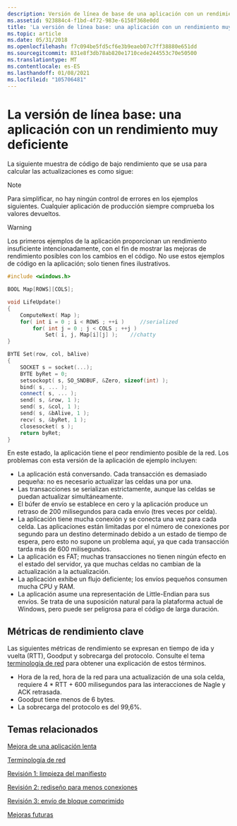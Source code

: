 ```yaml
---
description: Versión de línea de base de una aplicación con un rendimiento muy deficiente en Windows Sockets (Winsock).
ms.assetid: 923884c4-f1bd-4f72-983e-6158f368e0dd
title: 'La versión de línea base: una aplicación con un rendimiento muy deficiente'
ms.topic: article
ms.date: 05/31/2018
ms.openlocfilehash: f7c094be5fd5cf6e3b9eaeb07c7ff38880e651dd
ms.sourcegitcommit: 831e8f3db78ab820e1710cede244553c70e50500
ms.translationtype: MT
ms.contentlocale: es-ES
ms.lasthandoff: 01/08/2021
ms.locfileid: "105706481"
---
```

# <a name="the-baseline-version-a-very-poor-performing-application"></a>La versión de línea base: una aplicación con un rendimiento muy deficiente

La siguiente muestra de código de bajo rendimiento que se usa para calcular las actualizaciones es como sigue:

> [!Note]  
> Para simplificar, no hay ningún control de errores en los ejemplos siguientes. Cualquier aplicación de producción siempre comprueba los valores devueltos.

 

> [!WARNING]
> Los primeros ejemplos de la aplicación proporcionan un rendimiento insuficiente intencionadamente, con el fin de mostrar las mejoras de rendimiento posibles con los cambios en el código. No use estos ejemplos de código en la aplicación; solo tienen fines ilustrativos.

 


```C++
#include <windows.h>

BOOL Map[ROWS][COLS];

void LifeUpdate()
{
    ComputeNext( Map );
    for( int i = 0 ; i < ROWS ; ++i )     //serialized
        for( int j = 0 ; j < COLS ; ++j )
            Set( i, j, Map[i][j] );    //chatty
}

BYTE Set(row, col, bAlive)
{
    SOCKET s = socket(...);
    BYTE byRet = 0;
    setsockopt( s, SO_SNDBUF, &Zero, sizeof(int) );
    bind( s, ... );
    connect( s, ... );
    send( s, &row, 1 );
    send( s, &col, 1 );
    send( s, &bAlive, 1 );
    recv( s, &byRet, 1 );
    closesocket( s );
    return byRet;
}
```



En este estado, la aplicación tiene el peor rendimiento posible de la red. Los problemas con esta versión de la aplicación de ejemplo incluyen:

-   La aplicación está conversando. Cada transacción es demasiado pequeña: no es necesario actualizar las celdas una por una.
-   Las transacciones se serializan estrictamente, aunque las celdas se puedan actualizar simultáneamente.
-   El búfer de envío se establece en cero y la aplicación produce un retraso de 200 milisegundos para cada envío (tres veces por celda).
-   La aplicación tiene mucha conexión y se conecta una vez para cada celda. Las aplicaciones están limitadas por el número de conexiones por segundo para un destino determinado debido a un estado de tiempo de espera, pero esto no supone un problema aquí, ya que cada transacción tarda más de 600 milisegundos.
-   La aplicación es FAT; muchas transacciones no tienen ningún efecto en el estado del servidor, ya que muchas celdas no cambian de la actualización a la actualización.
-   La aplicación exhibe un flujo deficiente; los envíos pequeños consumen mucha CPU y RAM.
-   La aplicación asume una representación de Little-Endian para sus envíos. Se trata de una suposición natural para la plataforma actual de Windows, pero puede ser peligrosa para el código de larga duración.

## <a name="key-performance-metrics"></a>Métricas de rendimiento clave

Las siguientes métricas de rendimiento se expresan en tiempo de ida y vuelta (RTT), Goodput y sobrecarga del protocolo. Consulte el tema [terminología de red](network-terminology-2.md) para obtener una explicación de estos términos.

-   Hora de la red, hora de la red para una actualización de una sola celda, requiere 4 \* RTT + 600 milisegundos para las interacciones de Nagle y ACK retrasada.
-   Goodput tiene menos de 6 bytes.
-   La sobrecarga del protocolo es del 99,6%.

## <a name="related-topics"></a>Temas relacionados

<dl> <dt>

[Mejora de una aplicación lenta](improving-a-slow-application-2.md)
</dt> <dt>

[Terminología de red](network-terminology-2.md)
</dt> <dt>

[Revisión 1: limpieza del manifiesto](revision-1-cleaning-up-the-obvious-2.md)
</dt> <dt>

[Revisión 2: rediseño para menos conexiones](revision-2-redesigning-for-fewer-connects-2.md)
</dt> <dt>

[Revisión 3: envío de bloque comprimido](revision-3-compressed-block-send-2.md)
</dt> <dt>

[Mejoras futuras](future-improvements-2.md)
</dt> </dl>

 

 



